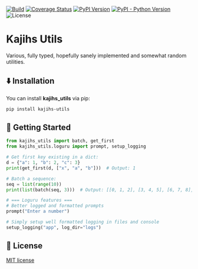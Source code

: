 [![Build][github-ci-image]][github-ci-link]
[![Coverage Status][codecov-image]][codecov-link]
[![PyPI Version][pypi-image]][pypi-link]
[![PyPI - Python Version][python-image]][pypi-link]
![License][license-image]

# Kajihs Utils

Various, fully typed, hopefully sanely implemented and somewhat random utilities.

## ⬇️ Installation

You can install **kajihs_utils** via pip:

```bash
pip install kajihs-utils
```

## 🏃 Getting Started

```python:dev/readme_snippets/formatted/features_demo.py
from kajihs_utils import batch, get_first
from kajihs_utils.loguru import prompt, setup_logging

# Get first key existing in a dict:
d = {"a": 1, "b": 2, "c": 3}
print(get_first(d, ["x", "a", "b"]))  # Output: 1

# Batch a sequence:
seq = list(range(10))
print(list(batch(seq, 3)))  # Output: [[0, 1, 2], [3, 4, 5], [6, 7, 8], [9]]

# === Loguru features ===
# Better logged and formatted prompts
prompt("Enter a number")  

# Simply setup well formatted logging in files and console
setup_logging("app", log_dir="logs")
```

## 🧾 License

[MIT license](LICENSE)

<!-- Links -->
[github-ci-image]: https://github.com/Kajiih/kajihs_utils/actions/workflows/build.yml/badge.svg?branch=main
[github-ci-link]: https://github.com/Kajiih/kajihs_utils/actions?query=workflow%3Abuild+branch%3Amain

[codecov-image]: https://img.shields.io/codecov/c/github/Kajiih/kajihs_utils/main.svg?logo=codecov&logoColor=aaaaaa&labelColor=333333
[codecov-link]: https://codecov.io/github/Kajiih/kajihs_utils

[pypi-image]: https://img.shields.io/pypi/v/kajihs-utils.svg?logo=pypi&logoColor=aaaaaa&labelColor=333333
[pypi-link]: https://pypi.python.org/pypi/kajihs-utils

[python-image]: https://img.shields.io/pypi/pyversions/kajihs-utils?logo=python&logoColor=aaaaaa&labelColor=333333
[license-image]: https://img.shields.io/badge/license-MIT_license-blue.svg?labelColor=333333
